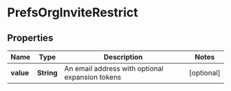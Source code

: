 # PrefsOrgInviteRestrict

## Properties
Name | Type | Description | Notes
------------ | ------------- | ------------- | -------------
**value** | **String** | An email address with optional expansion tokens |  [optional]
